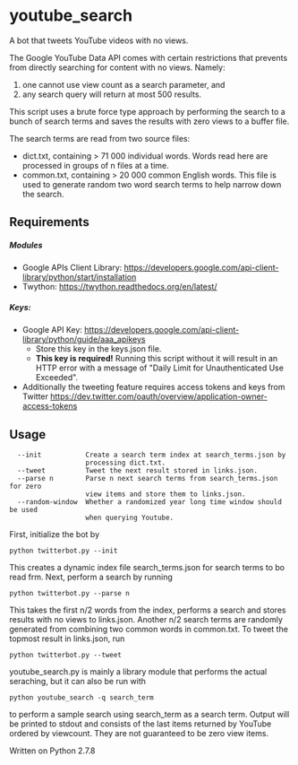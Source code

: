 # youtube_search
A bot that tweets YouTube videos with no views.

The Google YouTube Data API comes with certain restrictions that prevents from directly searching for content with no views. Namely:
  1. one cannot use view count as a search parameter, and
  2. any search query will return at most 500 results.

This script uses a brute force type approach by performing the search to a
bunch of search terms and saves the results with zero views to a buffer file.

The search terms are read from two source files:
  * dict.txt, containing > 71 000 individual words. Words read here are processed in groups of n files at a time.
  * common.txt, containing > 20 000 common English words. This file is used to generate random two word search terms to help narrow down the search.



## Requirements
##### Modules
* Google APIs Client Library:
  https://developers.google.com/api-client-library/python/start/installation
* Twython:
https://twython.readthedocs.org/en/latest/

##### Keys:
 * Google API Key:
https://developers.google.com/api-client-library/python/guide/aaa_apikeys
   * Store this key in the keys.json file.
   * **This key is required!** Running this script without it will result in an HTTP error with a message of "Daily Limit for Unauthenticated Use Exceeded".
 * Additionally the tweeting feature requires access tokens and keys from Twitter
 https://dev.twitter.com/oauth/overview/application-owner-access-tokens



## Usage
```
  --init           Create a search term index at search_terms.json by
                   processing dict.txt.
  --tweet          Tweet the next result stored in links.json.
  --parse n        Parse n next search terms from search_terms.json for zero
                   view items and store them to links.json.
  --random-window  Whether a randomized year long time window should be used
                   when querying Youtube.

```
First, initialize the bot by
```
python twitterbot.py --init
```
This creates a dynamic index file search_terms.json for search terms to bo read frm. Next, perform a search by running
```
python twitterbot.py --parse n
```
This takes the first n/2 words from the index, performs a search and stores results with no views to links.json. Another n/2 search terms are randomly generated from combining two common words in common.txt. To tweet the topmost result in links.json, run
```
python twitterbot.py --tweet
```
youtube_search.py is mainly a library module that performs the actual seraching, but it can also be run with
```
python youtube_search -q search_term
```
to perform a sample search using search_term as a search term. Output will be printed to stdout and consists of the last items returned by YouTube ordered by viewcount. They are not guaranteed to be zero view items.



Written on Python 2.7.8
